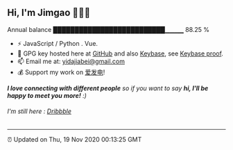 
<h2>Hi, I'm Jimgao 👋👨‍💻</h2>

Annual balance    ██████████████████████████▁▁▁▁   88.25 %

- ⚡ JavaScript / Python . Vue.
- 🔑 GPG key hosted here at [GitHub](https://github.com/tianheg.gpg) and also [Keybase](https://keybase.io/yidajiabei/pgp_keys.asc), see [Keybase proof](https://gist.github.com/tianheg/1ce40c3e06eddab6bc72b87cc26ec067).
- 📫 Email me at: [yidajiabei@gmail.com](mailto:yidajiabei@gmail.com)
- 💰 Support my work on [爱发电](https://afdian.net/@yidajiabei)!

<em><b>I love connecting with different people</b> so if you want to say <b>hi, I'll be happy to meet you more!</b> :)</em>

###### I'm still here : [Dribbble](https://dribbble.com/tianheg)

---

⏰ Updated on Thu, 19 Nov 2020 00:13:25 GMT
